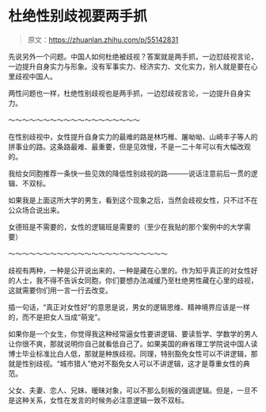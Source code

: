 # 杜绝性别歧视要两手抓

> 原文：<https://zhuanlan.zhihu.com/p/55142831>

先说另外一个问题。中国人如何杜绝被歧视？答案就是两手抓，一边怼歧视言论，一边提升自身实力与形象。没有军事实力、经济实力、文化实力，别人就是要在心里歧视中国人。

两性问题也一样，杜绝性别歧视也是两手抓，一边怼歧视言论，一边提升自身实力。

～～～～～～～～～～～～～～～～～～～

在性别歧视中，女性提升自身实力的最难的路是林巧稚、屠呦呦、山崎丰子等人的拼事业的路。这条路最难、最重要，但是见效慢，不是一二十年可以有大幅改观的。

我给女同胞推荐一条快一些见效的降低性别歧视的路———说话注意前后一贯的逻辑、不双标。

[](https://www.zhihu.com/question/302703561/answer/561216197)

如果我是上面这所大学的男生，看到这个现象之后，当然会歧视女性，只不过不在公众场合说出来。

女德班是不需要的，女性的逻辑班是需要的（至少在我贴的那个案例中的大学需要）

～～～～～～～～～～～～～～～～～～～～～～～

歧视有两种，一种是公开说出来的，一种是藏在心里的。作为知乎真正的对女性好的人士，我不得不告诉女同胞，你们要想办法减缓乃至杜绝男性藏在心里的歧视，这就需要你们用一言一行去改变。

插一句话，“真正对女性好”的意思是说，男女的逻辑思维、精神境界应该是一样的，而不是把女人当成“萌宠”。

如果你是一个女生，你觉得我这种经常逼女性要讲逻辑、要读哲学、学数学的男人让你很不爽，那就说明你自己就看低自己了。如果美国的麻省理工学院说中国人读博士毕业标准比白人低，那就是种族歧视。同理，特别豁免女性可以不讲逻辑，那就是性别歧视。“城市猎人”绝对不豁免女人可以不讲逻辑，这才是尊重女性的典范。

父女、夫妻、恋人、兄妹、暧昧对象，可以不那么刻板的强调逻辑。但是，一旦不是这种关系，女性在发言的时候务必注意逻辑一致不双标。